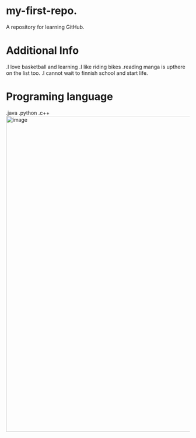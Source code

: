 # my-first-repo.
A repository for learning GitHub.
 
# Additional Info  
.I love basketball and learning
.I like riding bikes 
.reading manga is upthere on the list too. 
.I cannot wait to finnish school and start life. 

# Programing language 
.java
.python 
.c++
<img width="1536" height="864" alt="image" src="https://github.com/user-attachments/assets/a7ed0828-4edf-428e-a00b-b8bd63defe7e" />
